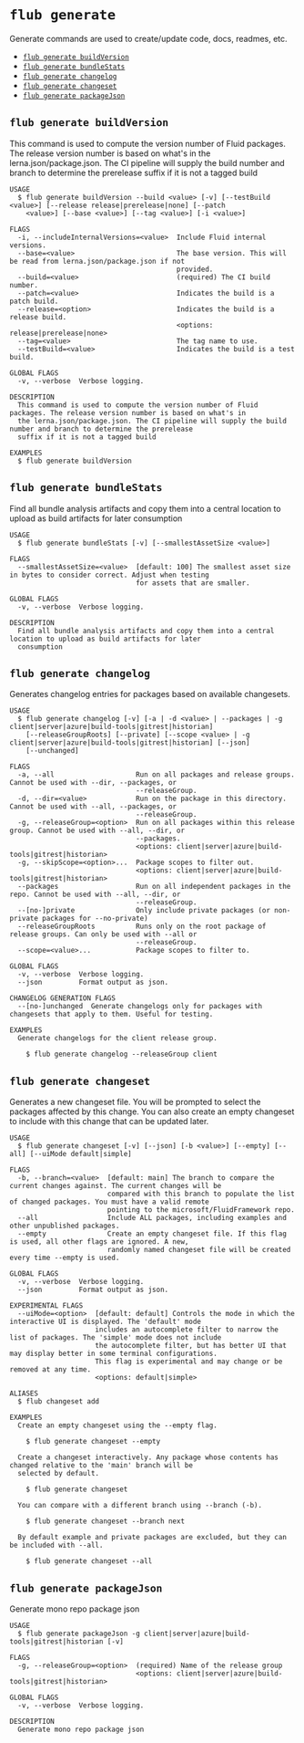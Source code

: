 `flub generate`
===============

Generate commands are used to create/update code, docs, readmes, etc.

* [`flub generate buildVersion`](#flub-generate-buildversion)
* [`flub generate bundleStats`](#flub-generate-bundlestats)
* [`flub generate changelog`](#flub-generate-changelog)
* [`flub generate changeset`](#flub-generate-changeset)
* [`flub generate packageJson`](#flub-generate-packagejson)

## `flub generate buildVersion`

This command is used to compute the version number of Fluid packages. The release version number is based on what's in the lerna.json/package.json. The CI pipeline will supply the build number and branch to determine the prerelease suffix if it is not a tagged build

```
USAGE
  $ flub generate buildVersion --build <value> [-v] [--testBuild <value>] [--release release|prerelease|none] [--patch
    <value>] [--base <value>] [--tag <value>] [-i <value>]

FLAGS
  -i, --includeInternalVersions=<value>  Include Fluid internal versions.
  --base=<value>                         The base version. This will be read from lerna.json/package.json if not
                                         provided.
  --build=<value>                        (required) The CI build number.
  --patch=<value>                        Indicates the build is a patch build.
  --release=<option>                     Indicates the build is a release build.
                                         <options: release|prerelease|none>
  --tag=<value>                          The tag name to use.
  --testBuild=<value>                    Indicates the build is a test build.

GLOBAL FLAGS
  -v, --verbose  Verbose logging.

DESCRIPTION
  This command is used to compute the version number of Fluid packages. The release version number is based on what's in
  the lerna.json/package.json. The CI pipeline will supply the build number and branch to determine the prerelease
  suffix if it is not a tagged build

EXAMPLES
  $ flub generate buildVersion
```

## `flub generate bundleStats`

Find all bundle analysis artifacts and copy them into a central location to upload as build artifacts for later consumption

```
USAGE
  $ flub generate bundleStats [-v] [--smallestAssetSize <value>]

FLAGS
  --smallestAssetSize=<value>  [default: 100] The smallest asset size in bytes to consider correct. Adjust when testing
                               for assets that are smaller.

GLOBAL FLAGS
  -v, --verbose  Verbose logging.

DESCRIPTION
  Find all bundle analysis artifacts and copy them into a central location to upload as build artifacts for later
  consumption
```

## `flub generate changelog`

Generates changelog entries for packages based on available changesets.

```
USAGE
  $ flub generate changelog [-v] [-a | -d <value> | --packages | -g client|server|azure|build-tools|gitrest|historian]
    [--releaseGroupRoots] [--private] [--scope <value> | -g client|server|azure|build-tools|gitrest|historian] [--json]
    [--unchanged]

FLAGS
  -a, --all                    Run on all packages and release groups. Cannot be used with --dir, --packages, or
                               --releaseGroup.
  -d, --dir=<value>            Run on the package in this directory. Cannot be used with --all, --packages, or
                               --releaseGroup.
  -g, --releaseGroup=<option>  Run on all packages within this release group. Cannot be used with --all, --dir, or
                               --packages.
                               <options: client|server|azure|build-tools|gitrest|historian>
  -g, --skipScope=<option>...  Package scopes to filter out.
                               <options: client|server|azure|build-tools|gitrest|historian>
  --packages                   Run on all independent packages in the repo. Cannot be used with --all, --dir, or
                               --releaseGroup.
  --[no-]private               Only include private packages (or non-private packages for --no-private)
  --releaseGroupRoots          Runs only on the root package of release groups. Can only be used with --all or
                               --releaseGroup.
  --scope=<value>...           Package scopes to filter to.

GLOBAL FLAGS
  -v, --verbose  Verbose logging.
  --json         Format output as json.

CHANGELOG GENERATION FLAGS
  --[no-]unchanged  Generate changelogs only for packages with changesets that apply to them. Useful for testing.

EXAMPLES
  Generate changelogs for the client release group.

    $ flub generate changelog --releaseGroup client
```

## `flub generate changeset`

Generates a new changeset file. You will be prompted to select the packages affected by this change. You can also create an empty changeset to include with this change that can be updated later.

```
USAGE
  $ flub generate changeset [-v] [--json] [-b <value>] [--empty] [--all] [--uiMode default|simple]

FLAGS
  -b, --branch=<value>  [default: main] The branch to compare the current changes against. The current changes will be
                        compared with this branch to populate the list of changed packages. You must have a valid remote
                        pointing to the microsoft/FluidFramework repo.
  --all                 Include ALL packages, including examples and other unpublished packages.
  --empty               Create an empty changeset file. If this flag is used, all other flags are ignored. A new,
                        randomly named changeset file will be created every time --empty is used.

GLOBAL FLAGS
  -v, --verbose  Verbose logging.
  --json         Format output as json.

EXPERIMENTAL FLAGS
  --uiMode=<option>  [default: default] Controls the mode in which the interactive UI is displayed. The 'default' mode
                     includes an autocomplete filter to narrow the list of packages. The 'simple' mode does not include
                     the autocomplete filter, but has better UI that may display better in some terminal configurations.
                     This flag is experimental and may change or be removed at any time.
                     <options: default|simple>

ALIASES
  $ flub changeset add

EXAMPLES
  Create an empty changeset using the --empty flag.

    $ flub generate changeset --empty

  Create a changeset interactively. Any package whose contents has changed relative to the 'main' branch will be
  selected by default.

    $ flub generate changeset

  You can compare with a different branch using --branch (-b).

    $ flub generate changeset --branch next

  By default example and private packages are excluded, but they can be included with --all.

    $ flub generate changeset --all
```

## `flub generate packageJson`

Generate mono repo package json

```
USAGE
  $ flub generate packageJson -g client|server|azure|build-tools|gitrest|historian [-v]

FLAGS
  -g, --releaseGroup=<option>  (required) Name of the release group
                               <options: client|server|azure|build-tools|gitrest|historian>

GLOBAL FLAGS
  -v, --verbose  Verbose logging.

DESCRIPTION
  Generate mono repo package json
```
